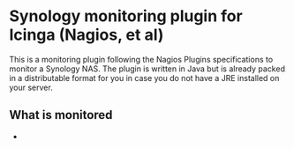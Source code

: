# Synology monitoring plugin for Icinga (Nagios, et al)
This is a monitoring plugin following the Nagios Plugins specifications
to monitor a Synology NAS. The plugin is written in Java but is already
packed in a distributable format for you in case you do not have a JRE
installed on your server.

## What is monitored
* 